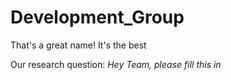 # Development_Group

That's a great name!
It's the best

Our research question: 
*Hey Team, please fill this in*
